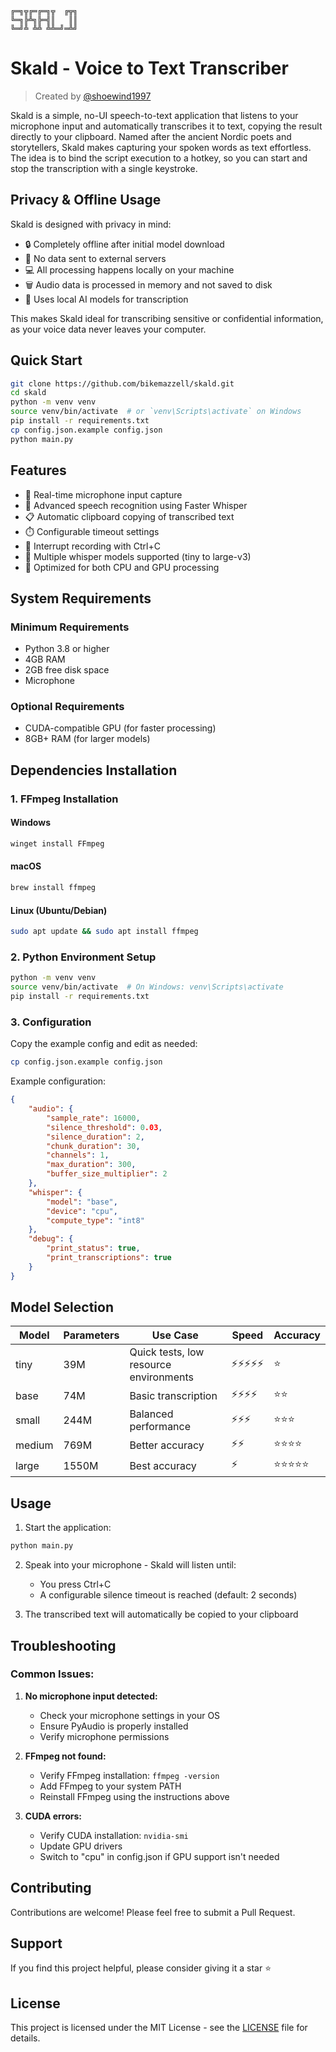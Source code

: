 ```
╔═╗╦╔═╔═╗╦  ╔╦╗
╚═╗╠╩╗╠═╣║   ║║
╚═╝╩ ╩╩ ╩╩═╝═╩╝
```
# Skald - Voice to Text Transcriber
> Created by [@shoewind1997](https://github.com/bikemazzell)

Skald is a simple, no-UI speech-to-text application that listens to your microphone input and automatically transcribes it to text, copying the result directly to your clipboard. Named after the ancient Nordic poets and storytellers, Skald makes capturing your spoken words as text effortless.
The idea is to bind the script execution to a hotkey, so you can start and stop the transcription with a single keystroke.

## Privacy & Offline Usage

Skald is designed with privacy in mind:
- 🔒 Completely offline after initial model download
- 🚫 No data sent to external servers
- 💻 All processing happens locally on your machine
- 🗑️ Audio data is processed in memory and not saved to disk
- 🤖 Uses local AI models for transcription

This makes Skald ideal for transcribing sensitive or confidential information, as your voice data never leaves your computer.

## Quick Start
```bash
git clone https://github.com/bikemazzell/skald.git
cd skald
python -m venv venv
source venv/bin/activate  # or `venv\Scripts\activate` on Windows
pip install -r requirements.txt
cp config.json.example config.json
python main.py
```

## Features

- 🎤 Real-time microphone input capture
- 🤖 Advanced speech recognition using Faster Whisper
- 📋 Automatic clipboard copying of transcribed text
- ⏱️ Configurable timeout settings
- 🛑 Interrupt recording with Ctrl+C
- 💪 Multiple whisper models supported (tiny to large-v3)
- 🎯 Optimized for both CPU and GPU processing

## System Requirements

### Minimum Requirements
- Python 3.8 or higher
- 4GB RAM
- 2GB free disk space
- Microphone

### Optional Requirements
- CUDA-compatible GPU (for faster processing)
- 8GB+ RAM (for larger models)

## Dependencies Installation

### 1. FFmpeg Installation
#### Windows
```bash
winget install FFmpeg
```

#### macOS
```bash
brew install ffmpeg
```

#### Linux (Ubuntu/Debian)
```bash
sudo apt update && sudo apt install ffmpeg
```

### 2. Python Environment Setup
```bash
python -m venv venv
source venv/bin/activate  # On Windows: venv\Scripts\activate
pip install -r requirements.txt
```

### 3. Configuration
Copy the example config and edit as needed:
```bash
cp config.json.example config.json
```

Example configuration:
```json
{
    "audio": {
        "sample_rate": 16000,
        "silence_threshold": 0.03,
        "silence_duration": 2,
        "chunk_duration": 30,
        "channels": 1,
        "max_duration": 300,
        "buffer_size_multiplier": 2
    },
    "whisper": {
        "model": "base",
        "device": "cpu",
        "compute_type": "int8"
    },
    "debug": {
        "print_status": true,
        "print_transcriptions": true
    }
}
```

## Model Selection

| Model | Parameters | Use Case | Speed | Accuracy |
|-------|------------|----------|--------|-----------|
| tiny | 39M | Quick tests, low resource environments | ⚡⚡⚡⚡⚡ | ⭐ |
| base | 74M | Basic transcription | ⚡⚡⚡⚡ | ⭐⭐ |
| small | 244M | Balanced performance | ⚡⚡⚡ | ⭐⭐⭐ |
| medium | 769M | Better accuracy | ⚡⚡ | ⭐⭐⭐⭐ |
| large | 1550M | Best accuracy | ⚡ | ⭐⭐⭐⭐⭐ |

## Usage

1. Start the application:
```bash
python main.py
```

2. Speak into your microphone - Skald will listen until:
   - You press Ctrl+C
   - A configurable silence timeout is reached (default: 2 seconds)

3. The transcribed text will automatically be copied to your clipboard

## Troubleshooting

### Common Issues:

1. **No microphone input detected:**
   - Check your microphone settings in your OS
   - Ensure PyAudio is properly installed
   - Verify microphone permissions

2. **FFmpeg not found:**
   - Verify FFmpeg installation: `ffmpeg -version`
   - Add FFmpeg to your system PATH
   - Reinstall FFmpeg using the instructions above

3. **CUDA errors:**
   - Verify CUDA installation: `nvidia-smi`
   - Update GPU drivers
   - Switch to "cpu" in config.json if GPU support isn't needed

## Contributing

Contributions are welcome! Please feel free to submit a Pull Request.

## Support

If you find this project helpful, please consider giving it a star ⭐️

## License

This project is licensed under the MIT License - see the [LICENSE](LICENSE) file for details.
